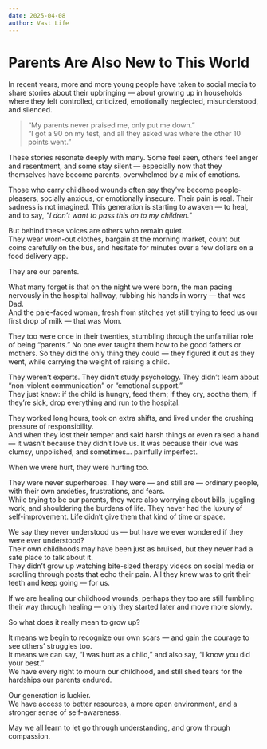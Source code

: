 ```yaml
---
date: 2025-04-08
author: Vast Life
---
```


# Parents Are Also New to This World

In recent years, more and more young people have taken to social media to share stories about their upbringing — about growing up in households where they felt controlled, criticized, emotionally neglected, misunderstood, and silenced.

> “My parents never praised me, only put me down.”  
> “I got a 90 on my test, and all they asked was where the other 10 points went.”

These stories resonate deeply with many. Some feel seen, others feel anger and resentment, and some stay silent — especially now that they themselves have become parents, overwhelmed by a mix of emotions.

Those who carry childhood wounds often say they’ve become people-pleasers, socially anxious, or emotionally insecure. Their pain is real. Their sadness is not imagined. This generation is starting to awaken — to heal, and to say, *"I don’t want to pass this on to my children."*

But behind these voices are others who remain quiet.  
They wear worn-out clothes, bargain at the morning market, count out coins carefully on the bus, and hesitate for minutes over a few dollars on a food delivery app.

They are our parents.

What many forget is that on the night we were born, the man pacing nervously in the hospital hallway, rubbing his hands in worry — that was Dad.  
And the pale-faced woman, fresh from stitches yet still trying to feed us our first drop of milk — that was Mom.

They too were once in their twenties, stumbling through the unfamiliar role of being “parents.” No one ever taught them how to be good fathers or mothers. So they did the only thing they could — they figured it out as they went, while carrying the weight of raising a child.

They weren’t experts. They didn’t study psychology. They didn’t learn about “non-violent communication” or “emotional support.”  
They just knew: if the child is hungry, feed them; if they cry, soothe them; if they’re sick, drop everything and run to the hospital.

They worked long hours, took on extra shifts, and lived under the crushing pressure of responsibility.  
And when they lost their temper and said harsh things or even raised a hand — it wasn’t because they didn’t love us. It was because their love was clumsy, unpolished, and sometimes... painfully imperfect.

When we were hurt, they were hurting too.

They were never superheroes. They were — and still are — ordinary people, with their own anxieties, frustrations, and fears.  
While trying to be our parents, they were also worrying about bills, juggling work, and shouldering the burdens of life. They never had the luxury of self-improvement. Life didn’t give them that kind of time or space.

We say they never understood us — but have we ever wondered if they were ever understood?  
Their own childhoods may have been just as bruised, but they never had a safe place to talk about it.  
They didn’t grow up watching bite-sized therapy videos on social media or scrolling through posts that echo their pain. All they knew was to grit their teeth and keep going — for us.

If we are healing our childhood wounds, perhaps they too are still fumbling their way through healing — only they started later and move more slowly.

So what does it really mean to grow up?

It means we begin to recognize our own scars — and gain the courage to see others’ struggles too.  
It means we can say, “I was hurt as a child,” and also say, “I know you did your best.”  
We have every right to mourn our childhood, and still shed tears for the hardships our parents endured.

Our generation is luckier.  
We have access to better resources, a more open environment, and a stronger sense of self-awareness.

May we all learn to let go through understanding, and grow through compassion.